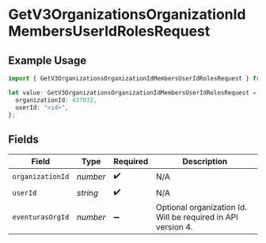 # GetV3OrganizationsOrganizationIdMembersUserIdRolesRequest

## Example Usage

```typescript
import { GetV3OrganizationsOrganizationIdMembersUserIdRolesRequest } from "enrollments-sdk/models/operations";

let value: GetV3OrganizationsOrganizationIdMembersUserIdRolesRequest = {
  organizationId: 437032,
  userId: "<id>",
};
```

## Fields

| Field                                                        | Type                                                         | Required                                                     | Description                                                  |
| ------------------------------------------------------------ | ------------------------------------------------------------ | ------------------------------------------------------------ | ------------------------------------------------------------ |
| `organizationId`                                             | *number*                                                     | :heavy_check_mark:                                           | N/A                                                          |
| `userId`                                                     | *string*                                                     | :heavy_check_mark:                                           | N/A                                                          |
| `eventurasOrgId`                                             | *number*                                                     | :heavy_minus_sign:                                           | Optional organization Id. Will be required in API version 4. |